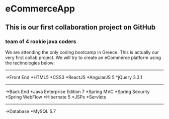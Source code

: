 # eCommerceApp
## This is our first collaboration project on GitHub
### team of 4 rookie java coders

We are attending the only coding bootcamp in Greece. This is actually our very first collab project.
We will try to create an eCommerce platform using the technologies below:

_______
->Front End
*HTML5
*CSS3
*ReactJS
*AngularJS 5
*jQuery 3.3.1
______
->Back End
*Java Enterprise Edition 7
*Spring MVC
*Spring Security
*Spring WebFlow
*Hibernate 5
*JSPs
*Servlets
_______
->Database
*MySQL 5.7
